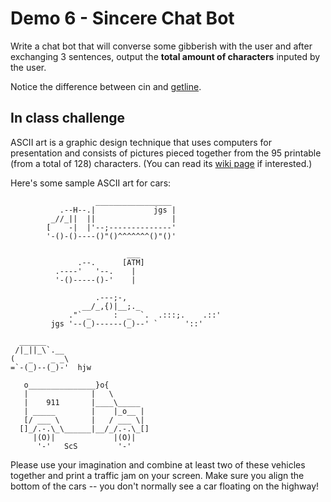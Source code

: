 # Demo 6 - Sincere Chat Bot

Write a chat bot that will converse some gibberish with the user and after exchanging 3 sentences, output the **total amount of characters** inputed by the user. 

Notice the difference between cin and [getline](http://www.cplusplus.com/reference/string/string/getline/).

## In class challenge

ASCII art is a graphic design technique that uses computers for presentation and consists of pictures pieced together from the 95 printable (from a total of 128) characters. (You can read its [wiki page](https://en.wikipedia.org/wiki/ASCII_art) if interested.)

Here's some sample ASCII art for cars:
```
                   _________________
           .--H--.|             jgs |
         _//_||  ||                 |
        [    -|  |'--;--------------'
        '-()-()----()"()^^^^^^^()"()'
```
```
                          ___
               .--.      [ATM]
          .----'   '--.    |
          '-()-----()-'    |
```
```
                   .---;-,
                __/_,{)|__;._                 
             ."` _     :  _  `.  .:::;.    .::'
         jgs '--(_)------(_)--' `      '::'
```
```
  ______
 /|_||_\`.__
(   _    _ _\
=`-(_)--(_)-'  hjw
```
```
   o_______________}o{
   |              |   \
   |    911       |____\_____
   | _____        |    |_o__ |
   [/ ___ \       |   / ___ \|
  []_/.-.\_\______|__/_/.-.\_[]
     |(O)|             |(O)|
      '-'   ScS         '-'
```

Please use your imagination and combine at least two of these vehicles together and print a traffic jam on your screen. Make sure you align the bottom of the cars -- you don't normally see a car floating on the highway!
